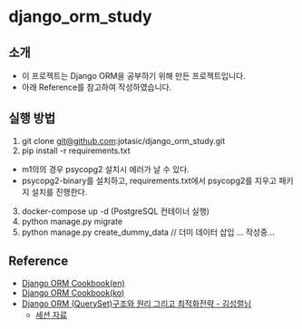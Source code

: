 # django_orm_study

## 소개
- 이 프로젝트는 Django ORM을 공부하기 위해 만든 프로젝트입니다.
- 아래 Reference를 참고하여 작성하였습니다.

## 실행 방법
1. git clone git@github.com:jotasic/django_orm_study.git
2. pip install -r requirements.txt
  - m1의의 경우 psycopg2 설치시 에러가 날 수 있다.
  - psycopg2-binary를 설치하고, requirements.txt에서 psycopg2를 지우고 패키지 설치를 진행한다.
3. docker-compose up -d (PostgreSQL 컨테이너 실행)
4. python manage.py migrate
5. python manage.py create_dummy_data // 더미 데이터 삽입
... 작성중...

## Reference
- [Django ORM Cookbook(en)](https://books.agiliq.com/projects/django-orm-cookbook/en/latest/)
- [Django ORM Cookbook(ko)](https://django-orm-cookbook-ko.readthedocs.io/en/latest/)
- [Django ORM (QuerySet)구조와 원리 그리고 최적화전략 - 김성렬님 ](https://www.youtube.com/watch?v=EZgLfDrUlrk)
  - [세션 자료](https://github.com/KimSoungRyoul/Django_ORM_pratice_project)
